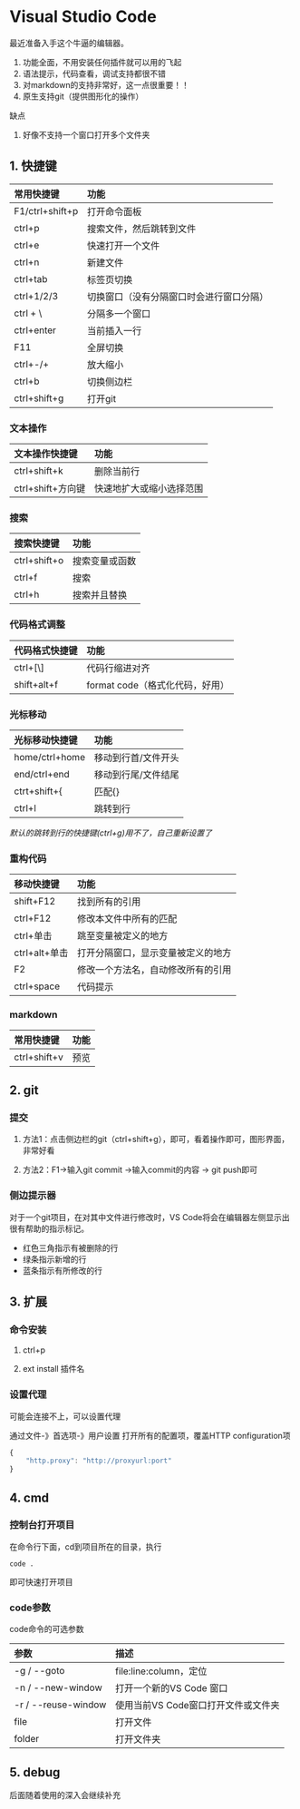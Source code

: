 # Visual Studio Code

最近准备入手这个牛逼的编辑器。

1. 功能全面，不用安装任何插件就可以用的飞起
2. 语法提示，代码查看，调试支持都很不错
3. 对markdown的支持非常好，这一点很重要！！
4. 原生支持git（提供图形化的操作）

缺点

1. 好像不支持一个窗口打开多个文件夹

## 1. 快捷键

|常用快捷键|功能|
|:---|:---|
| F1/ctrl+shift+p | 打开命令面板 |
| ctrl+p  | 搜索文件，然后跳转到文件 |
|ctrl+e|快速打开一个文件|
| ctrl+n  | 新建文件 |
| ctrl+tab | 标签页切换 |
| ctrl+1/2/3  | 切换窗口（没有分隔窗口时会进行窗口分隔） |
|ctrl + \ | 分隔多一个窗口 | 
| ctrl+enter  | 当前插入一行 |
| F11    | 全屏切换 |
| ctrl+-/+ | 放大缩小|
| ctrl+b   | 切换侧边栏 |
|ctrl+shift+g|打开git|

### 文本操作

|文本操作快捷键|功能|
|:---|:---|
|ctrl+shift+k|删除当前行|
|ctrl+shift+方向键|快速地扩大或缩小选择范围|

### 搜索

|搜索快捷键|功能|
|:---|:---|
|ctrl+shift+o  |搜索变量或函数|
|ctrl+f|搜索|
|ctrl+h|搜索并且替换|

### 代码格式调整

|代码格式快捷键|功能|
|:---|:---|
|ctrl+[\\]  |代码行缩进对齐|
|shift+alt+f|format code（格式化代码，好用）|

### 光标移动

|光标移动快捷键|功能|
|:---|:---|
|home/ctrl+home|移动到行首/文件开头|
|end/ctrl+end |移动到行尾/文件结尾|
|ctrt+shift+{|匹配{}|
|ctrl+l|跳转到行|

*默认的跳转到行的快捷键(ctrl+g)用不了，自己重新设置了*

### 重构代码

|移动快捷键|功能|
|:---|:---|
|shift+F12|找到所有的引用|
|ctrl+F12|修改本文件中所有的匹配|
|ctrl+单击 |跳至变量被定义的地方|
|ctrl+alt+单击|打开分隔窗口，显示变量被定义的地方|
|F2|修改一个方法名，自动修改所有的引用|
|ctrl+space|代码提示|

### markdown

|常用快捷键|功能|
|:---|:---|
|ctrl+shift+v|预览|

## 2. git

### 提交

1. 方法1：点击侧边栏的git（ctrl+shift+g），即可，看着操作即可，图形界面，非常好看

2. 方法2：F1->输入git commit ->输入commit的内容 -> git push即可

### 侧边提示器

对于一个git项目，在对其中文件进行修改时，VS Code将会在编辑器左侧显示出很有帮助的指示标记。

* 红色三角指示有被删除的行
* 绿条指示新增的行
* 蓝条指示有所修改的行

## 3. 扩展

### 命令安装

1. ctrl+p

2. ext install 插件名

### 设置代理

可能会连接不上，可以设置代理

通过文件-》首选项-》用户设置 打开所有的配置项，覆盖HTTP configuration项

```javascript
{
    "http.proxy": "http://proxyurl:port"
}
```

## 4. cmd

### 控制台打开项目

在命令行下面，cd到项目所在的目录，执行

`code .`

即可快速打开项目

### code参数

code命令的可选参数

|参数|描述|
|:--|:--|
|-g / --goto |file:line:column，定位|
|-n / --new-window|打开一个新的VS Code 窗口|
|-r / --reuse-window | 使用当前VS Code窗口打开文件或文件夹 |
| file |打开文件|
|folder |打开文件夹|

## 5. debug

后面随着使用的深入会继续补充